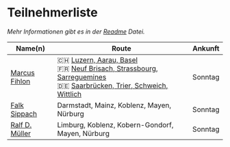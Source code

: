 # Teilnehmerliste

*Mehr Informationen gibt es in der [Readme](README.md) Datei.*

| Name(n) | Route | Ankunft |
| ------- | ----- | ------- |
| [Marcus Fihlon](https://fosstodon.org/@McPringle) | 🇨🇭 [Luzern, Aarau, Basel](https://www.komoot.com/tour/1980778498/zoom)<br/>🇫🇷 [Neuf Brisach, Strassbourg, Sarreguemines](https://www.komoot.com/tour/1980778498/zoom)<br/>🇩🇪 [Saarbrücken, Trier, Schweich, Wittlich](https://www.komoot.com/tour/1980778498/zoom) | Sonntag |
| [Falk Sippach](https://ijug.social/@sippsack) | Darmstadt, Mainz, Koblenz, Mayen, Nürburg | Sonntag |
| [Ralf D. Müller](https://www.linkedin.com/in/rdmueller/) | Limburg, Koblenz, Kobern-Gondorf, Mayen, Nürburg | Sonntag |
